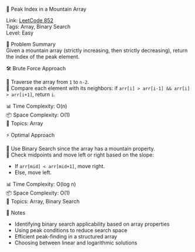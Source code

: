 🧩 Peak Index in a Mountain Array

Link: [LeetCode 852](https://leetcode.com/problems/peak-index-in-a-mountain-array/)  
Tags: Array, Binary Search  
Level: Easy

🧠 Problem Summary  
Given a mountain array (strictly increasing, then strictly decreasing), return the index of the peak element.

🛠️ Brute Force Approach

🔹 Traverse the array from `1` to `n-2`.  
🔹 Compare each element with its neighbors: if `arr[i] > arr[i-1] && arr[i] > arr[i+1]`, return `i`.

📊 Time Complexity: O(n)  
📦 Space Complexity: O(1)  
🧠 Topics: Array

⚡ Optimal Approach

🔹 Use Binary Search since the array has a mountain property.  
🔹 Check midpoints and move left or right based on the slope:  
   - If `arr[mid] < arr[mid+1]`, move right.  
   - Else, move left.

📊 Time Complexity: O(log n)  
📦 Space Complexity: O(1)  
🧠 Topics: Array, Binary Search

📌 Notes 

- Identifying binary search applicability based on array properties  
- Using peak conditions to reduce search space  
- Efficient peak-finding in a structured array  
- Choosing between linear and logarithmic solutions